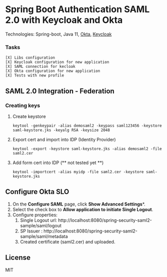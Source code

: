 # Spring Boot Authentication SAML 2.0 with Keycloak and Okta
Technologies: Spring-boot, Java 11, [Okta](https://developer.okta.com), [Keycloak](https://www.keycloak.org)

### Tasks
    [X] Libs configuration
    [X] Keycloak configuration for new application
    [X] SAML connection for kecloak
    [X] Okta configuration for new application
    [X] Tests with new profile 

## SAML 2.0 Integration - Federation

### **Creating keys**
1. Create keystore

       keytool -genkeypair -alias demosaml2 -keypass saml123456 -keystore saml-keystore.jks -keyalg RSA -keysize 2048

2. Export cert and import into IDP (Identity Provider)

       keytool -export -keystore saml-keystore.jks -alias demosaml2 -file saml2.cer

3. Add form cert into IDP (** not tested yet **)

       keytool -importcert -alias myidp -file saml2.cer -keystore saml-keystore.jks
	
## Configure Okta SLO
1. On the **Configure SAML** page, click **Show Advanced Settings***.
2. Select the check box to **Allow application to initiate Single Logout**.
3. Configure properties:
    1. Single Logout url: http://localhost:8080/spring-security-saml2-sample/saml/logout
    2. SP Issuer : http://localhost:8080/spring-security-saml2-sample/saml/metadata
    3. Created certificate (saml2.cer) and uploaded.

## License
MIT